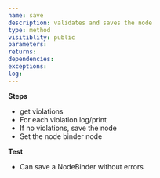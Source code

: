 ```yaml
---
name: save
description: validates and saves the node
type: method
visitiblity: public
parameters: 
returns: 
dependencies:
exceptions:
log: 
---
```



**Steps**
- get violations
- For each violation log/print
- If no violations, save the node
- Set the node binder node

**Test**
- Can save a NodeBinder without errors

